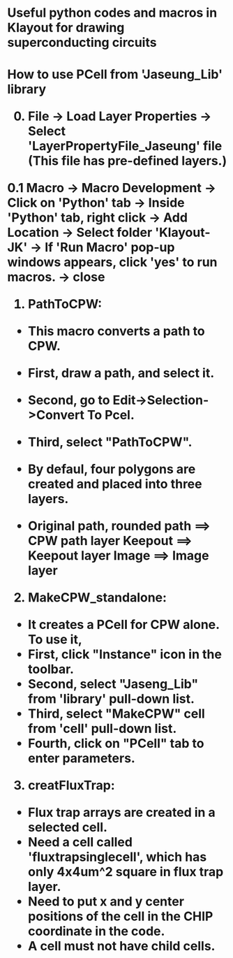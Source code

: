 <h1>Useful python codes and macros in Klayout for drawing superconducting circuits<h1>

How to use PCell from 'Jaseung_Lib' library

0. File -> Load Layer Properties -> Select 'LayerPropertyFile_Jaseung' file (This file has pre-defined layers.)

0.1 Macro -> Macro Development -> Click on 'Python' tab -> Inside 'Python' tab, right click -> Add Location -> Select folder 'Klayout-JK' -> If 'Run Macro' pop-up windows appears, click 'yes' to run macros. -> close

1. PathToCPW:
- This macro converts a path to CPW. 
- First, draw a path, and select it.
- Second, go to Edit->Selection->Convert To Pcel.
- Third, select "PathToCPW".

- By defaul, four polygons are created and placed into three layers.
- Original path, rounded path ==> CPW path layer
  Keepout ==> Keepout layer
  Image ==> Image layer

2. MakeCPW_standalone:
- It creates a PCell for CPW alone. To use it, 
- First, click "Instance" icon in the toolbar.
- Second, select "Jaseng_Lib" from 'library' pull-down list.
- Third, select "MakeCPW" cell from 'cell' pull-down list.
- Fourth, click on "PCell" tab to enter parameters.

3. creatFluxTrap:
- Flux trap arrays are created in a selected cell. 
- Need a cell called 'fluxtrapsinglecell', which has only 4x4um^2 square in flux trap layer.
- Need to put x and y center positions of the cell in the CHIP coordinate in the code.
- A cell must not have child cells.
